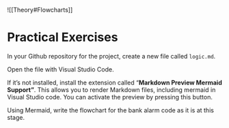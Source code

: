 ![[Theory#Flowcharts]]


# Practical Exercises

In your Github repository for the project, create a new file called `logic.md`.

Open the file with Visual Studio Code. 

If it’s not installed, install the extension called “**Markdown Preview Mermaid Support”**. This allows you to render Markdown files, including mermaid in Visual Studio code. You can activate the preview by pressing this button.


Using Mermaid, write the flowchart for the bank alarm code as it is at this stage.